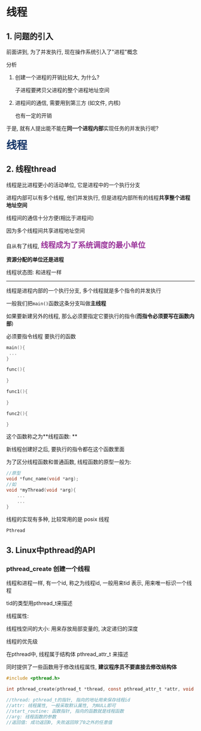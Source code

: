 # 线程

## 1. 问题的引入

前面讲到, 为了并发执行, 现在操作系统引入了"进程"概念

分析

1. 创建一个进程的开销比较大, 为什么?

   子进程要拷贝父进程的整个进程地址空间

2. 进程间的通信, 需要用到第三方 (如文件, 内核)

   也有一定的开销

于是, 就有人提出能不能在**同一个进程内部**实现任务的并发执行呢?

<b style="color:#113366;font-size:28px">线程</b>

## 2. 线程thread

线程是比进程更小的活动单位, 它是进程中的一个执行分支

进程内部可以有多个线程, 他们并发执行, 但是进程内部所有的线程**共享整个进程地址空间**

线程间的通信十分方便(相比于进程间)

因为多个线程间共享进程地址空间



自从有了线程, <b style="color:#993399;font-size:20px">线程成为了系统调度的最小单位</b>

**资源分配的单位还是进程**

线程状态图: 和进程一样

***

线程是进程内部的一个执行分支, 多个线程就是多个指令的并发执行

一般我们把`main()`函数这条分支叫做**主线程**

如果要新建另外的线程, 那么必须要指定它要执行的指令(**而指令必须要写在函数内部**)

必须要指令线程 要执行的函数

```c
main(){
 ...   
}

func(){
    
}

func1(){
    
}

func2(){

}
```

这个函数称之为**线程函数: **

新线程创建好之后, 要执行的指令都在这个函数里面



为了区分线程函数和普通函数, 线程函数的原型一般为:

```c
//原型
void *func_name(void *arg);
//如
void *myThread(void *arg){
	...
    ...
}
```

线程的实现有多种, 比较常用的是 posix 线程

`Pthread`

## 3. Linux中pthread的API

### pthread_create 创建一个线程

线程和进程一样, 有一个id, 称之为线程id, 一般用来tid 表示, 用来唯一标识一个线程

tid的类型用pthread_t来描述



线程属性:

线程栈空间的大小: 用来存放局部变量的, 决定递归的深度

线程的优先级



在pthread中, 线程属于结构体 pthread_attr_t 来描述

同时提供了一些函数用于修改线程属性, **建议程序员不要直接去修改结构体**

```c
#include <pthread.h>

int pthread_create(pthread_t *thread, const pthread_attr_t *attr, void *(*start_routine) (void *), void *arg);

//thread: pthread_t的指针, 指向的地址用来保存线程id
//attr: 线程属性, 一般采取默认属性, 为NULL即可
//start_routine: 函数指针, 指向的函数就是线程函数
//arg: 线程函数的参数
//返回值: 成功返回0, 失败返回除了0之外的任意值
```
